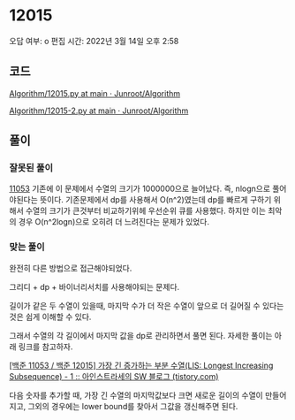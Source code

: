 # 12015

오답 여부: o 편집 시간: 2022년 3월 14일 오후 2:58

## 코드

[Algorithm/12015.py at main · Junroot/Algorithm](https://github.com/Junroot/Algorithm/blob/main/baekjoon/12015.py)

[Algorithm/12015-2.py at main · Junroot/Algorithm](https://github.com/Junroot/Algorithm/blob/main/baekjoon/12015-2.py)

## 풀이

### 잘못된 풀이

[11053](../../../../3.Resource/%ED%94%84%EB%A1%9C%EA%B7%B8%EB%9E%98%EB%B0%8D/%EC%95%8C%EA%B3%A0%EB%A6%AC%EC%A6%98/%EB%B0%B1%EC%A4%80%20%ED%92%80%EC%9D%B4/11053%205ba43855282147c1a683118370824a0d.md) 기존에 이 문제에서 수열의 크기가 1000000으로 늘어났다. 즉, nlogn으로 풀어야된다는 뜻이다. 기존문제에서 dp를 사용해서 O(n^2)였는데 dp를 빠르게 구하기 위해서 수열의 크기가 큰것부터 비교하기위헤 우선순위 큐를 사용했다. 하지만 이는 최악의 경우 O(n^2logn)으로 오히려 더 느려진다는 문제가 있었다.

### 맞는 풀이

완전히 다른 방법으로 접근해야되었다.

그리디 + dp + 바이너리서치를 사용해야되는 문제다.

길이가 같은 두 수열이 있을때, 마지막 수가 더 작은 수열이 앞으로 더 길어질 수 있다는 것은 쉽게 이해할 수 있다.

그래서 수열의 각 길이에서 마지막 값을 dp로 관리하면서 풀면 된다. 자세한 풀이는 아래 링크를 참고하자.

[\[백준 11053 / 백준 12015\] 가장 긴 증가하는 부분 수열(LIS: Longest Increasing Subsequence) - 1 :: 아인스트라세의 SW 블로그 (tistory.com)](https://eine.tistory.com/entry/%EA%B0%80%EC%9E%A5-%EA%B8%B4-%EC%A6%9D%EA%B0%80%ED%95%98%EB%8A%94-%EB%B6%80%EB%B6%84-%EC%88%98%EC%97%B4LIS-Longest-Increasing-Subsequence)

다음 숫자를 추가할 때, 가장 긴 수열의 마지막값보다 크면 새로운 길이의 수열이 만들어지고, 그외의 경우에는 lower bound를 찾아서 그값을 갱신해주면 된다.
